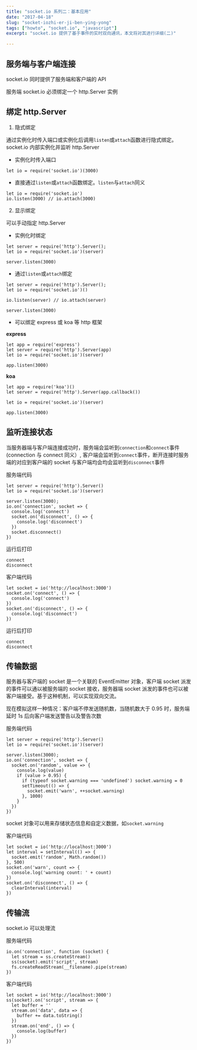 ```yaml
---
title: "socket.io 系列二：基本应用"
date: "2017-04-18"
slug: "socket-iozhi-er-ji-ben-ying-yong"
tags: ["howto", "socket.io", "javascript"]
excerpt: "socket.io 提供了基于事件的实时双向通讯，本文将对其进行详细(二)"

---
```


## 服务端与客户端连接

socket.io 同时提供了服务端和客户端的 API

服务端 socket.io 必须绑定一个 http.Server 实例

## 绑定 http.Server

1. 隐式绑定

通过实例化时传入端口或实例化后调用`listen`或`attach`函数进行隐式绑定。socket.io 内部实例化并监听 http.Server

- 实例化时传入端口

```
let io = require('socket.io')(3000)
```

- 直接通过`listen`或`attach`函数绑定。`listen`与`attach`同义

```
let io = require('socket.io')
io.listen(3000) // io.attach(3000)
```

2. 显示绑定

可以手动指定 http.Server

- 实例化时绑定

```
let server = require('http').Server();
let io = require('socket.io')(server)

server.listen(3000)
```

- 通过`listen`或`attach`绑定

```
let server = require('http').Server();
let io = require('socket.io')()

io.listen(server) // io.attach(server)

server.listen(3000)
```

- 可以绑定 express 或 koa 等 http 框架

**express**
```
let app = require('express')
let server = require('http').Server(app)
let io = require('socket.io')(server)

app.listen(3000)
```

**koa**
```
let app = require('koa')()
let server = require('http').Server(app.callback())

let io = require('socket.io')(server)

app.listen(3000)
```

## 监听连接状态

当服务器端与客户端连接成功时，服务端会监听到`connection`和`connect`事件 (connection 与 connect 同义）, 客户端会监听到`connect`事件，断开连接时服务端的对应到客户端的 socket 与客户端均会均会监听到`disconnect`事件

服务端代码

```
let server = require('http').Server()
let io = require('socket.io')(server)

server.listen(3000);
io.on('connection', socket => {
  console.log('connect')
  socket.on('disconnect', () => {
    console.log('disconnect')
  })
  socket.disconnect()
})
```
运行后打印

```
connect
disconnect
```


客户端代码
```
let socket = io('http://localhost:3000')
socket.on('connect', () => {
  console.log('connect')
})
socket.on('disconnect', () => {
  console.log('disconnect')
})
```
运行后打印
```
connect
disconnect
```

## 传输数据

服务器与客户端的 socket 是一个关联的 EventEmitter 对象，客户端 socket 派发的事件可以通以被服务端的 socket 接收，服务器端 socket 派发的事件也可以被客户端接受。基于这种机制，可以实现双向交流。

现在模拟这样一种情况：客户端不停发送随机数，当随机数大于 0.95 时，服务端延时 1s 后向客户端发送警告以及警告次数


服务端代码

```
let server = require('http').Server()
let io = require('socket.io')(server)

server.listen(3000);
io.on('connection', socket => {
  socket.on('random', value => {
    console.log(value)
    if (value > 0.95) {
      if (typeof socket.warning === 'undefined') socket.warning = 0
      setTimeout(() => {
        socket.emit('warn', ++socket.warning)
      }, 1000)
    }
  })
})
```

socket 对象可以用来存储状态信息和自定义数据，如`socket.warning`

客户端代码

```
let socket = io('http://localhost:3000')
let interval = setInterval(() => {
  socket.emit('random', Math.random())
}, 500)
socket.on('warn', count => {
  console.log('warning count: ' + count)
})
socket.on('disconnect', () => {
  clearInterval(interval)
})
```

## 传输流

socket.io 可以处理流

服务端代码
```
io.on('connection', function (socket) {
  let stream = ss.createStream()
  ss(socket).emit('script', stream)
  fs.createReadStream(__filename).pipe(stream)
})
```

客户端代码
```
let socket = io('http://localhost:3000')
ss(socket).on('script', stream => {
  let buffer = ''
  stream.on('data', data => {
    buffer += data.toString()
  })
  stream.on('end', () => {
    console.log(buffer)
  })
})
```

